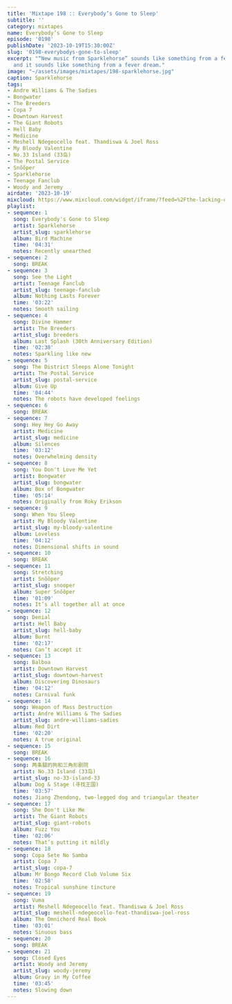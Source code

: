 ```yaml
---
title: 'Mixtape 198 :: Everybody’s Gone to Sleep'
subtitle: ''
category: mixtapes
name: Everybody’s Gone to Sleep
episode: '0198'
publishDate: '2023-10-19T15:30:00Z'
slug: '0198-everybodys-gone-to-sleep'
excerpt: "“New music from Sparklehorse” sounds like something from a fever dream,
  and it sounds like something from a fever dream."
image: "~/assets/images/mixtapes/198-sparklehorse.jpg"
caption: Sparklehorse
tags:
- Andre Williams & The Sadies
- Bongwater
- The Breeders
- Copa 7
- Downtown Harvest
- The Giant Robots
- Hell Baby
- Medicine
- Meshell Ndegeocello feat. Thandiswa & Joel Ross
- My Bloody Valentine
- No.33 Island (33岛)
- The Postal Service
- Snõõper
- Sparklehorse
- Teenage Fanclub
- Woody and Jeremy
airdate: '2023-10-19'
mixcloud: https://www.mixcloud.com/widget/iframe/?feed=%2Fthe-lacking-org%2Fgsb5fw-198-everybodys-gone-to-sleep%2F&hide_artwork=1&hide_cover=1&light=1
playlist:
- sequence: 1
  song: Everybody's Gone to Sleep
  artist: Sparklehorse
  artist_slug: sparklehorse
  album: Bird Machine
  time: '04:31'
  notes: Recently unearthed
- sequence: 2
  song: BREAK
- sequence: 3
  song: See the Light
  artist: Teenage Fanclub
  artist_slug: teenage-fanclub
  album: Nothing Lasts Forever
  time: '03:22'
  notes: Smooth sailing
- sequence: 4
  song: Divine Hammer
  artist: The Breeders
  artist_slug: breeders
  album: Last Splash (30th Anniversary Edition)
  time: '02:38'
  notes: Sparkling like new
- sequence: 5
  song: The District Sleeps Alone Tonight
  artist: The Postal Service
  artist_slug: postal-service
  album: Give Up
  time: '04:44'
  notes: The robots have developed feelings
- sequence: 6
  song: BREAK
- sequence: 7
  song: Hey Hey Go Away
  artist: Medicine
  artist_slug: medicine
  album: Silences
  time: '03:12'
  notes: Overwhelming density
- sequence: 8
  song: You Don't Love Me Yet
  artist: Bongwater
  artist_slug: bongwater
  album: Box of Bongwater
  time: '05:14'
  notes: Originally from Roky Erikson
- sequence: 9
  song: When You Sleep
  artist: My Bloody Valentine
  artist_slug: my-bloody-valentine
  album: Loveless
  time: '04:12'
  notes: Dimensional shifts in sound
- sequence: 10
  song: BREAK
- sequence: 11
  song: Stretching
  artist: Snõõper
  artist_slug: snooper
  album: Super Snõõper
  time: '01:09'
  notes: It’s all together all at once
- sequence: 12
  song: Denial
  artist: Hell Baby
  artist_slug: hell-baby
  album: Burnt
  time: '02:17'
  notes: Can’t accept it
- sequence: 13
  song: Balboa
  artist: Downtown Harvest
  artist_slug: downtown-harvest
  album: Discovering Dinosaurs
  time: '04:12'
  notes: Carnival funk
- sequence: 14
  song: Weapon of Mass Destruction
  artist: Andre Williams & The Sadies
  artist_slug: andre-williams-sadies
  album: Red Dirt
  time: '02:20'
  notes: A true original
- sequence: 15
  song: BREAK
- sequence: 16
  song: 两条腿的狗和三角形剧院
  artist: No.33 Island (33岛)
  artist_slug: no-33-island-33
  album: Dog & Stage (寻找王国)
  time: '03:57'
  notes: Jiang Zhendong, two-legged dog and triangular theater
- sequence: 17
  song: She Don't Like Me
  artist: The Giant Robots
  artist_slug: giant-robots
  album: Fuzz You
  time: '02:06'
  notes: That’s putting it mildly
- sequence: 18
  song: Copa Sete No Samba
  artist: Copa 7
  artist_slug: copa-7
  album: Mr Bongo Record Club Volume Six
  time: '02:58'
  notes: Tropical sunshine tincture
- sequence: 19
  song: Vuma
  artist: Meshell Ndegeocello feat. Thandiswa & Joel Ross
  artist_slug: meshell-ndegeocello-feat-thandiswa-joel-ross
  album: The Omnichord Real Book
  time: '03:01'
  notes: Sinuous bass
- sequence: 20
  song: BREAK
- sequence: 21
  song: Closed Eyes
  artist: Woody and Jeremy
  artist_slug: woody-jeremy
  album: Gravy in My Coffee
  time: '03:45'
  notes: Slowing down
---
```


